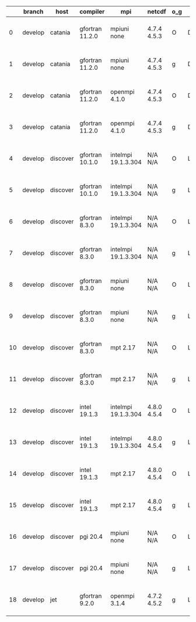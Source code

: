 |    | branch   | host     | compiler        | mpi                 | netcdf      | o_g   | os     | build   | u_pass   | u_fail   | s_pass   | s_fail   | e_pass   | e_fail   | nuopc_pass   | nuopc_fail   | artifacts_hash                                                                                                                                                    | modified                  |
|----|----------|----------|-----------------|---------------------|-------------|-------|--------|---------|----------|----------|----------|----------|----------|----------|--------------|--------------|-------------------------------------------------------------------------------------------------------------------------------------------------------------------|---------------------------|
|  0 | develop  | catania  | gfortran 11.2.0 | mpiuni none         | 4.7.4 4.5.3 | O     | Darwin | pass    | 12136    | 0        | 8        | 0        | 43       | 0        | 0            | 50           | [artifacts](https://github.com/esmf-org/esmf-test-artifacts/tree/cbd1389fb0cfa82a4b22a01a2920ea94fa6e0583/develop/catania/gfortran/11.2.0/O/mpiuni/none)          | 2022-05-18 13:08:49 -0600 |
|  1 | develop  | catania  | gfortran 11.2.0 | mpiuni none         | 4.7.4 4.5.3 | g     | Darwin | pass    | 12136    | 0        | 8        | 0        | 43       | 0        | 0            | 50           | [artifacts](https://github.com/esmf-org/esmf-test-artifacts/tree/908b0a6b54ee206d2f8c2867831624c1c58c4a63/develop/catania/gfortran/11.2.0/g/mpiuni/none)          | 2022-05-18 14:28:49 -0600 |
|  2 | develop  | catania  | gfortran 11.2.0 | openmpi 4.1.0       | 4.7.4 4.5.3 | O     | Darwin | pass    | 13505    | 154      | 41       | 8        | 80       | 0        | 45           | 5            | [artifacts](https://github.com/esmf-org/esmf-test-artifacts/tree/eabd3c57b16389076f5246c17b2d28a4e0c5957f/develop/catania/gfortran/11.2.0/O/openmpi/4.1.0)        | 2022-05-18 12:36:22 -0600 |
|  3 | develop  | catania  | gfortran 11.2.0 | openmpi 4.1.0       | 4.7.4 4.5.3 | g     | Darwin | pass    | 13505    | 154      | 41       | 8        | 80       | 0        | 45           | 5            | [artifacts](https://github.com/esmf-org/esmf-test-artifacts/tree/a3b621773cdde68d2fc73501ba018c5723df779f/develop/catania/gfortran/11.2.0/g/openmpi/4.1.0)        | 2022-05-18 13:49:47 -0600 |
|  4 | develop  | discover | gfortran 10.1.0 | intelmpi 19.1.3.304 | N/A N/A     | O     | Linux  | pass    | 13644    | 15       | 49       | 0        | 80       | 0        | 50           | 0            | [artifacts](https://github.com/esmf-org/esmf-test-artifacts/tree/a5b3426570cf40e0e1bb85b4014b50be726ce842/develop/discover/gfortran/10.1.0/O/intelmpi/19.1.3.304) | 2022-05-18 02:00:15 -0400 |
|  5 | develop  | discover | gfortran 10.1.0 | intelmpi 19.1.3.304 | N/A N/A     | g     | Linux  | pass    | 13644    | 15       | 49       | 0        | 80       | 0        | 50           | 0            | [artifacts](https://github.com/esmf-org/esmf-test-artifacts/tree/ed414588ad2cd40856a1e9e06fc98ed173ae1cde/develop/discover/gfortran/10.1.0/g/intelmpi/19.1.3.304) | 2022-05-18 02:04:35 -0400 |
|  6 | develop  | discover | gfortran 8.3.0  | intelmpi 19.1.3.304 | N/A N/A     | O     | Linux  | pass    | 13644    | 15       | 49       | 0        | 80       | 0        | 50           | 0            | [artifacts](https://github.com/esmf-org/esmf-test-artifacts/tree/1f1272134f1eb634cbd8cc75a49a9cc7aeb33c4e/develop/discover/gfortran/8.3.0/O/intelmpi/19.1.3.304)  | 2022-05-18 01:55:04 -0400 |
|  7 | develop  | discover | gfortran 8.3.0  | intelmpi 19.1.3.304 | N/A N/A     | g     | Linux  | pass    | 13644    | 15       | 49       | 0        | 80       | 0        | 50           | 0            | [artifacts](https://github.com/esmf-org/esmf-test-artifacts/tree/1d9afe546e01fd88282fd475d147fa039ca27e0f/develop/discover/gfortran/8.3.0/g/intelmpi/19.1.3.304)  | 2022-05-18 02:06:08 -0400 |
|  8 | develop  | discover | gfortran 8.3.0  | mpiuni none         | N/A N/A     | O     | Linux  | pass    | 12136    | 0        | 8        | 0        | 43       | 0        | 0            | 50           | [artifacts](https://github.com/esmf-org/esmf-test-artifacts/tree/8982ad7eae36aa8277e9477f8bc2f2479130cb26/develop/discover/gfortran/8.3.0/O/mpiuni/none)          | 2022-05-18 01:47:57 -0400 |
|  9 | develop  | discover | gfortran 8.3.0  | mpiuni none         | N/A N/A     | g     | Linux  | pass    | 12136    | 0        | 8        | 0        | 43       | 0        | 0            | 50           | [artifacts](https://github.com/esmf-org/esmf-test-artifacts/tree/a69ff4dae8ba871223c5b3dcb84c0f9f0547314f/develop/discover/gfortran/8.3.0/g/mpiuni/none)          | 2022-05-18 01:57:33 -0400 |
| 10 | develop  | discover | gfortran 8.3.0  | mpt 2.17            | N/A N/A     | O     | Linux  | pass    | 13659    | 0        | 49       | 0        | 80       | 0        | 46           | 4            | [artifacts](https://github.com/esmf-org/esmf-test-artifacts/tree/c56c2ec778dd05c9f39183c3d4ca9a636eac6556/develop/discover/gfortran/8.3.0/O/mpt/2.17)             | 2022-05-18 01:47:03 -0400 |
| 11 | develop  | discover | gfortran 8.3.0  | mpt 2.17            | N/A N/A     | g     | Linux  | pass    | 13659    | 0        | 49       | 0        | 80       | 0        | 46           | 4            | [artifacts](https://github.com/esmf-org/esmf-test-artifacts/tree/a69ff4dae8ba871223c5b3dcb84c0f9f0547314f/develop/discover/gfortran/8.3.0/g/mpt/2.17)             | 2022-05-18 01:57:33 -0400 |
| 12 | develop  | discover | intel 19.1.3    | intelmpi 19.1.3.304 | 4.8.0 4.5.4 | O     | Linux  | pass    | 13659    | 0        | 49       | 0        | 80       | 0        | 50           | 0            | [artifacts](https://github.com/esmf-org/esmf-test-artifacts/tree/bd021c73f2a45b38969cdc7034010fa5888c6a51/develop/discover/intel/19.1.3/O/intelmpi/19.1.3.304)    | 2022-05-18 02:10:53 -0400 |
| 13 | develop  | discover | intel 19.1.3    | intelmpi 19.1.3.304 | 4.8.0 4.5.4 | g     | Linux  | pass    | 13659    | 0        | 49       | 0        | 80       | 0        | 50           | 0            | [artifacts](https://github.com/esmf-org/esmf-test-artifacts/tree/e9f69399c226865fa70a2f49f90b868e3234d0fc/develop/discover/intel/19.1.3/g/intelmpi/19.1.3.304)    | 2022-05-18 02:21:43 -0400 |
| 14 | develop  | discover | intel 19.1.3    | mpt 2.17            | 4.8.0 4.5.4 | O     | Linux  | pass    | 13659    | 0        | 49       | 0        | 80       | 0        | 50           | 0            | [artifacts](https://github.com/esmf-org/esmf-test-artifacts/tree/69388e01b00b5df9b70cfce235365d372571887f/develop/discover/intel/19.1.3/O/mpt/2.17)               | 2022-05-18 02:02:25 -0400 |
| 15 | develop  | discover | intel 19.1.3    | mpt 2.17            | 4.8.0 4.5.4 | g     | Linux  | pass    | 13659    | 0        | 49       | 0        | 80       | 0        | 50           | 0            | [artifacts](https://github.com/esmf-org/esmf-test-artifacts/tree/5a60047a5eb3794e965b7e73674bf114bb0a94f0/develop/discover/intel/19.1.3/g/mpt/2.17)               | 2022-05-18 02:12:51 -0400 |
| 16 | develop  | discover | pgi 20.4        | mpiuni none         | N/A N/A     | O     | Linux  | pass    | 11510    | 626      | 6        | 2        | 40       | 3        | 0            | 50           | [artifacts](https://github.com/esmf-org/esmf-test-artifacts/tree/b7a79de5b096aa125eb6086c7d067474083ba358/develop/discover/pgi/20.4/O/mpiuni/none)                | 2022-05-18 03:37:24 -0400 |
| 17 | develop  | discover | pgi 20.4        | mpiuni none         | N/A N/A     | g     | Linux  | pass    | 11510    | 626      | 4        | 4        | 40       | 3        | 0            | 50           | [artifacts](https://github.com/esmf-org/esmf-test-artifacts/tree/76da80b3950340f128b85bc0bc509a4da2d0d478/develop/discover/pgi/20.4/g/mpiuni/none)                | 2022-05-18 03:38:22 -0400 |
| 18 | develop  | jet      | gfortran 9.2.0  | openmpi 3.1.4       | 4.7.2 4.5.2 | g     | Linux  | fail    | fail     | fail     | fail     | fail     | fail     | fail     | fail         | fail         | [artifacts](https://github.com/esmf-org/esmf-test-artifacts/tree/af439f104d3965a164a9d9c046a7d5f08a21e98d/develop/jet/gfortran/9.2.0/g/openmpi/3.1.4)             | 2022-05-18 03:54:47 +0000 |